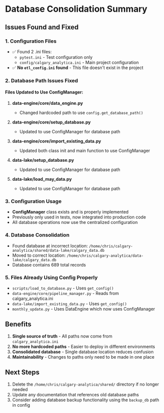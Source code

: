 # Database Consolidation Summary

## Issues Found and Fixed

### 1. Configuration Files
- ✅ Found 2 .ini files:
  - `pytest.ini` - Test configuration only
  - `config/calgary_analytica.ini` - Main project configuration
- ✅ **No `etl_config.ini` found** - This file doesn't exist in the project

### 2. Database Path Issues Fixed

#### Files Updated to Use ConfigManager:
1. **data-engine/core/data_engine.py** 
   - Changed hardcoded path to use `config.get_database_path()`
   
2. **data-engine/core/setup_database.py**
   - Updated to use ConfigManager for database path
   
3. **data-engine/core/import_existing_data.py**
   - Updated both class init and main function to use ConfigManager
   
4. **data-lake/setup_database.py**
   - Updated to use ConfigManager for database path
   
5. **data-lake/load_may_data.py**
   - Updated to use ConfigManager for database path

### 3. Configuration Usage
- **ConfigManager** class exists and is properly implemented
- Previously only used in tests, now integrated into production code
- All database operations now use the centralized configuration

### 4. Database Consolidation
- Found database at incorrect location: `/home/chris/calgary-analytica/shared/data-lake/calgary_data.db`
- Moved to correct location: `/home/chris/calgary-analytica/data-lake/calgary_data.db`
- Database contains 689 total records

### 5. Files Already Using Config Properly
- `scripts/load_to_database.py` - Uses `get_config()`
- `data-engine/core/pipeline_manager.py` - Reads from calgary_analytica.ini
- `data-lake/import_existing_data.py` - Uses `get_config()`
- `monthly_update.py` - Uses DataEngine which now uses ConfigManager

## Benefits
1. **Single source of truth** - All paths now come from `calgary_analytica.ini`
2. **No more hardcoded paths** - Easier to deploy in different environments
3. **Consolidated database** - Single database location reduces confusion
4. **Maintainability** - Changes to paths only need to be made in one place

## Next Steps
1. Delete the `/home/chris/calgary-analytica/shared/` directory if no longer needed
2. Update any documentation that references old database paths
3. Consider adding database backup functionality using the `backup_db` path in config